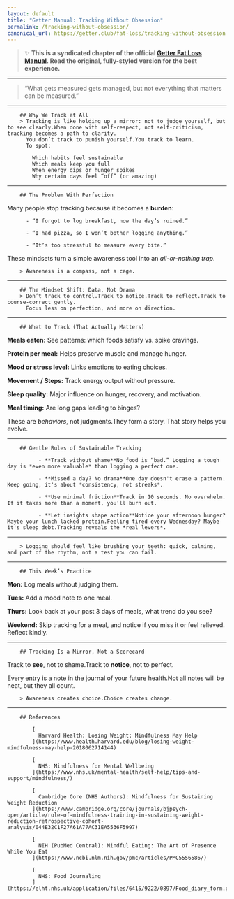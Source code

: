 ```yaml
---
layout: default
title: "Getter Manual: Tracking Without Obsession"
permalink: /tracking-without-obsession/
canonical_url: https://getter.club/fat-loss/tracking-without-obsession
---
```

> ✨ **This is a syndicated chapter of the official [Getter Fat Loss Manual](https://getter.club/fat-loss/tracking-without-obsession). Read the original, fully-styled version for the best experience.**

---

> “What gets measured gets managed, but not everything that matters can be measured.”

---

        ## Why We Track at All
        > Tracking is like holding up a mirror: not to judge yourself, but to see clearly.When done with self-respect, not self-criticism, tracking becomes a path to clarity.
          You don’t track to punish yourself.You track to learn.
          To spot:

            Which habits feel sustainable
            Which meals keep you full
            When energy dips or hunger spikes
            Why certain days feel “off” (or amazing)

---

        ## The Problem With Perfection

Many people stop tracking because it becomes a **burden**:

          - “I forgot to log breakfast, now the day’s ruined.”

          - “I had pizza, so I won’t bother logging anything.”

          - “It’s too stressful to measure every bite.”

These mindsets turn a simple awareness tool into an *all-or-nothing trap*.

        > Awareness is a compass, not a cage.

---

        ## The Mindset Shift: Data, Not Drama
        > Don’t track to control.Track to notice.Track to reflect.Track to course-correct gently.
          Focus less on perfection, and more on direction.

---

        ## What to Track (That Actually Matters)

**Meals eaten:** See patterns: which foods satisfy vs. spike cravings.

**Protein per meal:** Helps preserve muscle and manage hunger.

**Mood or stress level:** Links emotions to eating choices.

**Movement / Steps:** Track energy output without pressure.

**Sleep quality:** Major influence on hunger, recovery, and motivation.

**Meal timing:** Are long gaps leading to binges?

These are *behaviors*, not judgments.They form a story. That story helps you evolve.

---

        ## Gentle Rules of Sustainable Tracking

              - **Track without shame**No food is “bad.” Logging a tough day is *even more valuable* than logging a perfect one.

              - **Missed a day? No drama**One day doesn't erase a pattern. Keep going, it's about *consistency, not streaks*.

              - **Use minimal friction**Track in 10 seconds. No overwhelm. If it takes more than a moment, you’ll burn out.

              - **Let insights shape action**Notice your afternoon hunger? Maybe your lunch lacked protein.Feeling tired every Wednesday? Maybe it's sleep debt.Tracking reveals the *real levers*.

---

        > Logging should feel like brushing your teeth: quick, calming, and part of the rhythm, not a test you can fail.

---

        ## This Week’s Practice

**Mon:** Log meals without judging them.

**Tues:** Add a mood note to one meal.

**Thurs:** Look back at your past 3 days of meals, what trend do you see?

**Weekend:** Skip tracking for a meal, and notice if you miss it or feel relieved. Reflect kindly.

---

        ## Tracking Is a Mirror, Not a Scorecard

Track to **see**, not to shame.Track to **notice**, not to perfect.

Every entry is a note in the journal of your future health.Not all notes will be neat, but they all count.

        > Awareness creates choice.Choice creates change.

---

        ## References

            [
              Harvard Health: Losing Weight: Mindfulness May Help
            ](https://www.health.harvard.edu/blog/losing-weight-mindfulness-may-help-2018062714144)

            [
              NHS: Mindfulness for Mental Wellbeing
            ](https://www.nhs.uk/mental-health/self-help/tips-and-support/mindfulness/)

            [
              Cambridge Core (NHS Authors): Mindfulness for Sustaining Weight Reduction
            ](https://www.cambridge.org/core/journals/bjpsych-open/article/role-of-mindfulness-training-in-sustaining-weight-reduction-retrospective-cohort-analysis/044E32C1F27A61A77AC31EA5536F5997)

            [
              NIH (PubMed Central): Mindful Eating: The Art of Presence While You Eat
            ](https://www.ncbi.nlm.nih.gov/pmc/articles/PMC5556586/)

            [
              NHS: Food Journaling
            ](https://elht.nhs.uk/application/files/6415/9222/0897/Food_diary_form.pdf)